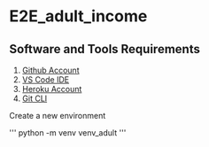 # E2E_adult_income

## Software and Tools Requirements

1. [Github Account](https:/github.com)
2. [VS Code IDE](http:/code.visualstudio.com)
3. [Heroku Account](http:/heroku.com)
4. [Git CLI](https://cli.github.com)

Create a new environment

'''
python -m venv venv_adult
'''
